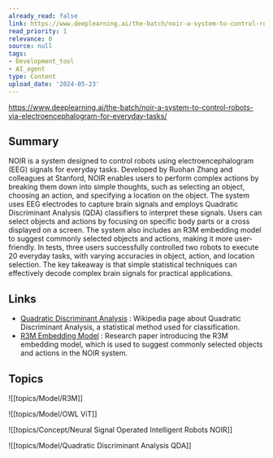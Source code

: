 ```yaml
---
already_read: false
link: https://www.deeplearning.ai/the-batch/noir-a-system-to-control-robots-via-electroencephalogram-for-everyday-tasks/
read_priority: 1
relevance: 0
source: null
tags:
- Development_tool
- AI_agent
type: Content
upload_date: '2024-05-23'
---
```


https://www.deeplearning.ai/the-batch/noir-a-system-to-control-robots-via-electroencephalogram-for-everyday-tasks/
## Summary

NOIR is a system designed to control robots using electroencephalogram (EEG) signals for everyday tasks. Developed by Ruohan Zhang and colleagues at Stanford, NOIR enables users to perform complex actions by breaking them down into simple thoughts, such as selecting an object, choosing an action, and specifying a location on the object. The system uses EEG electrodes to capture brain signals and employs Quadratic Discriminant Analysis (QDA) classifiers to interpret these signals. Users can select objects and actions by focusing on specific body parts or a cross displayed on a screen. The system also includes an R3M embedding model to suggest commonly selected objects and actions, making it more user-friendly. In tests, three users successfully controlled two robots to execute 20 everyday tasks, with varying accuracies in object, action, and location selection. The key takeaway is that simple statistical techniques can effectively decode complex brain signals for practical applications.
## Links

- [Quadratic Discriminant Analysis](https://en.wikipedia.org/wiki/Quadratic_classifier) : Wikipedia page about Quadratic Discriminant Analysis, a statistical method used for classification.
- [R3M Embedding Model](https://arxiv.org/abs/2203.12601) : Research paper introducing the R3M embedding model, which is used to suggest commonly selected objects and actions in the NOIR system.

## Topics

![[topics/Model/R3M]]

![[topics/Model/OWL ViT]]

![[topics/Concept/Neural Signal Operated Intelligent Robots NOIR]]

![[topics/Model/Quadratic Discriminant Analysis QDA]]